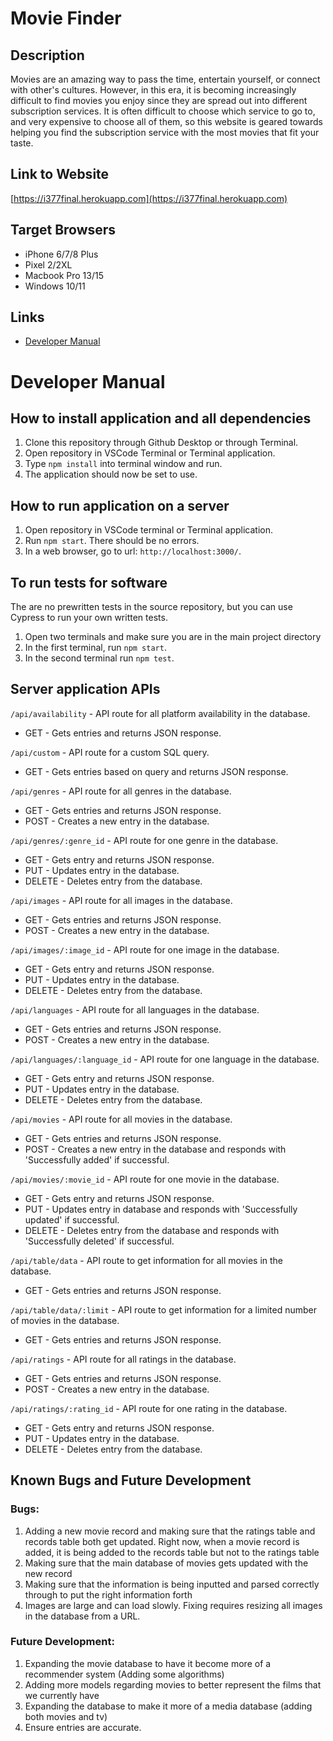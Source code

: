 # Movie Finder

## Description
Movies are an amazing way to pass the time, entertain yourself, or connect with other's cultures. However, in this era, it is becoming increasingly difficult to find movies you enjoy since they are spread out into different subscription services. It is often difficult to choose which service to go to, and very expensive to choose all of them, so this website is geared towards helping you find the subscription service with the most movies that fit your taste.


## Link to Website
<!-- [https://group13-final-inst377sp2022.herokuapp.com/](https://group13-final-inst377sp2022.herokuapp.com/) -->
<!-- temporary until we can get the main deployment working!-->
[https://i377final.herokuapp.com](https://i377final.herokuapp.com)

## Target Browsers
* iPhone 6/7/8 Plus
* Pixel 2/2XL
* Macbook Pro 13/15
* Windows 10/11

## Links
<!-- * [User Manual]()  -->
* [Developer Manual](https://github.com/varanika-sharma/Group13-Final-INST377SP2022#developer-manual)

# Developer Manual
## How to install application and all dependencies
1. Clone this repository through Github Desktop or through Terminal.
2. Open repository in VSCode Terminal or Terminal application.
3. Type ```npm install``` into terminal window and run.
4. The application should now be set to use.

## How to run application on a server
1. Open repository in VSCode terminal or Terminal application.
2. Run ```npm start```. There should be no errors.
3. In a web browser, go to url: ```http://localhost:3000/```.

## To run tests for software
The are no prewritten tests in the source repository, but you can use Cypress to run your own written tests.
1. Open two terminals and make sure you are in the main project directory
2. In the first terminal, run ```npm start```.
3. In the second terminal run ```npm test```.

## Server application APIs
```/api/availability``` - API route for all platform availability in the database.
* GET - Gets entries and returns JSON response. 

<!-- ```/api/availability/:availability_id``` - API route for one platform availability in the database.
* GET - Gets entry and returns JSON response.  -->

```/api/custom``` - API route for a custom SQL query.
* GET - Gets entries based on query and returns JSON response. 

```/api/genres``` - API route for all genres in the database.
* GET - Gets entries and returns JSON response. 
* POST - Creates a new entry in the database.

```/api/genres/:genre_id``` - API route for one genre in the database.
* GET - Gets entry and returns JSON response. 
* PUT - Updates entry in the database.
* DELETE - Deletes entry from the database.

```/api/images``` - API route for all images in the database.
* GET - Gets entries and returns JSON response. 
* POST - Creates a new entry in the database.

```/api/images/:image_id``` - API route for one image in the database.
* GET - Gets entry and returns JSON response. 
* PUT - Updates entry in the database.
* DELETE - Deletes entry from the database.

```/api/languages``` - API route for all languages in the database.
* GET - Gets entries and returns JSON response. 
* POST - Creates a new entry in the database.

```/api/languages/:language_id``` - API route for one language in the database.
* GET - Gets entry and returns JSON response. 
* PUT - Updates entry in the database.
* DELETE - Deletes entry from the database.

```/api/movies``` - API route for all movies in the database.
* GET - Gets entries and returns JSON response. 
* POST - Creates a new entry in the database and responds with 'Successfully added' if successful.

```/api/movies/:movie_id``` - API route for one movie in the database.
* GET - Gets entry and returns JSON response. 
* PUT - Updates entry in database and responds with 'Successfully updated' if successful.
* DELETE - Deletes entry from the database and responds with 'Successfully deleted' if successful.

```/api/table/data``` - API route to get information for all movies in the database.
* GET - Gets entries and returns JSON response. 

```/api/table/data/:limit``` - API route to get information for a limited number of movies in the database.
* GET - Gets entries and returns JSON response. 

```/api/ratings``` - API route for all ratings in the database.
* GET - Gets entries and returns JSON response. 
* POST - Creates a new entry in the database.

```/api/ratings/:rating_id``` - API route for one rating in the database.
* GET - Gets entry and returns JSON response. 
* PUT - Updates entry in the database.
* DELETE - Deletes entry from the database.

## Known Bugs and Future Development
### Bugs:
1. Adding a new movie record and making sure that the ratings table and records table both get updated. Right now, when a movie record is added, it is being added to the records table but not to the ratings table
2. Making sure that the main database of movies gets updated with the new record
3. Making sure that the information is being inputted and parsed correctly through to put the right information forth
4. Images are large and can load slowly. Fixing requires resizing all images in the database from a URL. 

### Future Development: 
1. Expanding the movie database to have it become more of a recommender system (Adding some algorithms)
2. Adding more models regarding movies to better represent the films that we currently have 
3. Expanding the database to make it more of a media database (adding both movies and tv)
4. Ensure entries are accurate. 
